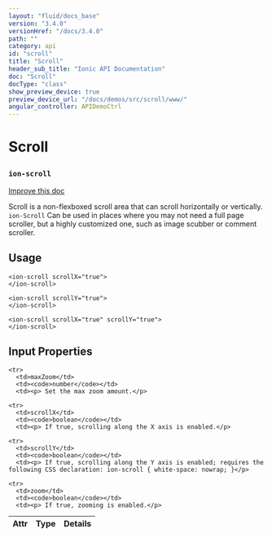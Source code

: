 ```yaml
---
layout: "fluid/docs_base"
version: "3.4.0"
versionHref: "/docs/3.4.0"
path: ""
category: api
id: "scroll"
title: "Scroll"
header_sub_title: "Ionic API Documentation"
doc: "Scroll"
docType: "class"
show_preview_device: true
preview_device_url: "/docs/demos/src/scroll/www/"
angular_controller: APIDemoCtrl 
---
```










<h1 class="api-title">
<a class="anchor" name="scroll" href="#scroll"></a>

Scroll
<h3><code>ion-scroll</code></h3>






</h1>

<a class="improve-v2-docs" href="http://github.com/ionic-team/ionic/edit/master/src/components/scroll/scroll.ts#L2">
Improve this doc
</a>






<p>Scroll is a non-flexboxed scroll area that can scroll horizontally or vertically. <code>ion-Scroll</code> Can be used in places where you may not need a full page scroller, but a highly customized one, such as image scubber or comment scroller.</p>




<!-- @usage tag -->

<h2><a class="anchor" name="usage" href="#usage"></a>Usage</h2>

<pre><code class="lang-html">&lt;ion-scroll scrollX=&quot;true&quot;&gt;
&lt;/ion-scroll&gt;

&lt;ion-scroll scrollY=&quot;true&quot;&gt;
&lt;/ion-scroll&gt;

&lt;ion-scroll scrollX=&quot;true&quot; scrollY=&quot;true&quot;&gt;
&lt;/ion-scroll&gt;
</code></pre>




<!-- @property tags -->



<!-- instance methods on the class -->
<!-- input methods on the class -->
<h2><a class="anchor" name="input-properties" href="#input-properties"></a>Input Properties</h2>
<table class="table param-table" style="margin:0;">
  <thead>
    <tr>
      <th>Attr</th>
      <th>Type</th>
      <th>Details</th>
    </tr>
  </thead>
  <tbody>
    
    <tr>
      <td>maxZoom</td>
      <td><code>number</code></td>
      <td><p> Set the max zoom amount.</p>
</td>
    </tr>
    
    <tr>
      <td>scrollX</td>
      <td><code>boolean</code></td>
      <td><p> If true, scrolling along the X axis is enabled.</p>
</td>
    </tr>
    
    <tr>
      <td>scrollY</td>
      <td><code>boolean</code></td>
      <td><p> If true, scrolling along the Y axis is enabled; requires the following CSS declaration: ion-scroll { white-space: nowrap; }</p>
</td>
    </tr>
    
    <tr>
      <td>zoom</td>
      <td><code>boolean</code></td>
      <td><p> If true, zooming is enabled.</p>
</td>
    </tr>
    
  </tbody>
</table>




<!-- related link --><!-- end content block -->


<!-- end body block -->

